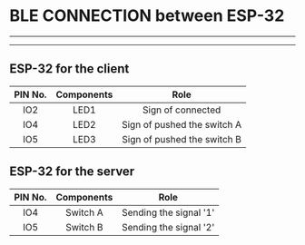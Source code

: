 # BLE CONNECTION between ESP-32
---
---
## ESP-32 for the client

| PIN No. | Components |Role|
|:----:|:----------:|:-:|
| IO2 | LED1 |Sign of connected|
| IO4 | LED2 |Sign of pushed the switch A|
| IO5 | LED3 |Sign of pushed the switch B|

## ESP-32 for the server

| PIN No. | Components |Role|
|:----:|:----------:|:-:|
| IO4 | Switch A |Sending the signal '1'|
| IO5 | Switch B |Sending the signal '2'|
